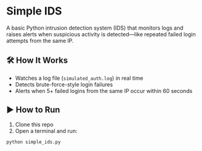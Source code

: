# Simple IDS

A basic Python intrusion detection system (IDS) that monitors logs and raises alerts when suspicious activity is detected—like repeated failed login attempts from the same IP.

## 🛠 How It Works

- Watches a log file (`simulated_auth.log`) in real time
- Detects brute-force-style login failures
- Alerts when 5+ failed logins from the same IP occur within 60 seconds

## ▶️ How to Run

1. Clone this repo
2. Open a terminal and run:

```bash
python simple_ids.py
